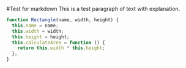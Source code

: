 #Test for markdown
This is a test paragraph of text with explanation.

```js
function Rectangle(name, width, height) {
  this.name = name;
  this.width = width;
  this.height = height;
  this.calculateArea = function () {
    return this.width * this.height;
  };
}
```
